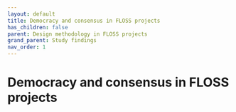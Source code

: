 ```yaml
---
layout: default
title: Democracy and consensus in FLOSS projects
has_children: false
parent: Design methodology in FLOSS projects
grand_parent: Study findings
nav_order: 1
---
```


# Democracy and consensus in FLOSS projects